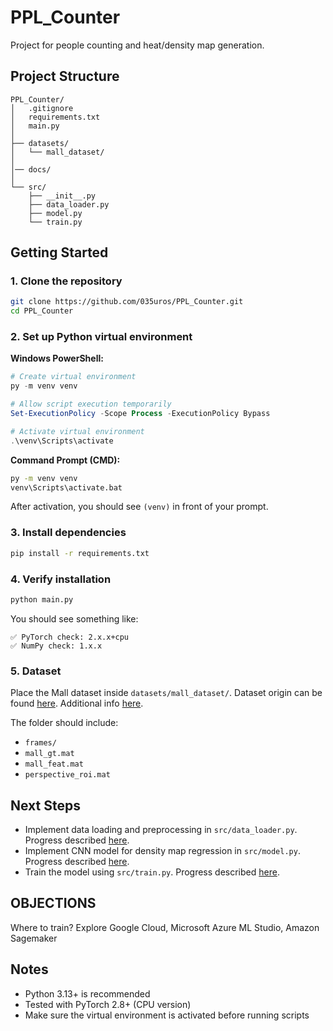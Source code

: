 # PPL_Counter

Project for people counting and heat/density map generation.

## Project Structure

```
PPL_Counter/
│   .gitignore
│   requirements.txt
│   main.py
│
├── datasets/
│   └── mall_dataset/
│
│── docs/
│
└── src/
    ├── __init__.py
    ├── data_loader.py
    ├── model.py
    └── train.py
```

## Getting Started

### 1. Clone the repository

```bash
git clone https://github.com/035uros/PPL_Counter.git
cd PPL_Counter
```

### 2. Set up Python virtual environment

**Windows PowerShell:**
```powershell
# Create virtual environment
py -m venv venv

# Allow script execution temporarily
Set-ExecutionPolicy -Scope Process -ExecutionPolicy Bypass

# Activate virtual environment
.\venv\Scripts\activate
```

**Command Prompt (CMD):**
```cmd
py -m venv venv
venv\Scripts\activate.bat
```

After activation, you should see `(venv)` in front of your prompt.

### 3. Install dependencies

```bash
pip install -r requirements.txt
```

### 4. Verify installation

```bash
python main.py
```

You should see something like:
```
✅ PyTorch check: 2.x.x+cpu
✅ NumPy check: 1.x.x
```

### 5. Dataset

Place the Mall dataset inside `datasets/mall_dataset/`.
Dataset origin can be found [here](https://personal.ie.cuhk.edu.hk/~ccloy/downloads_mall_dataset.html). Additional info [here](Datasets/mall_dataset/MALL_DATASET.md).

The folder should include:
- `frames/`
- `mall_gt.mat`
- `mall_feat.mat`
- `perspective_roi.mat`

## Next Steps

- Implement data loading and preprocessing in `src/data_loader.py`. Progress described [here](docs/DATA_LOADER.md).
- Implement CNN model for density map regression in `src/model.py`. Progress described [here](docs/MODEL.md).
- Train the model using `src/train.py`. Progress described [here](docs/TRAIN.md).

## OBJECTIONS

Where to train? Explore Google Cloud, Microsoft Azure ML Studio, Amazon Sagemaker

## Notes

- Python 3.13+ is recommended
- Tested with PyTorch 2.8+ (CPU version)
- Make sure the virtual environment is activated before running scripts
